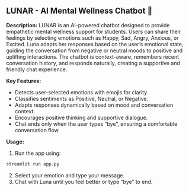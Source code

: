 ## **LUNAR - AI Mental Wellness Chatbot** 🌙

**Description:**
LUNAR is an AI-powered chatbot designed to provide empathetic mental wellness support for students. Users can share their feelings by selecting emotions such as Happy, Sad, Angry, Anxious, or Excited. Luna adapts her responses based on the user’s emotional state, guiding the conversation from negative or neutral moods to positive and uplifting interactions. The chatbot is context-aware, remembers recent conversation history, and responds naturally, creating a supportive and friendly chat experience.

**Key Features:**

* Detects user-selected emotions with emojis for clarity.
* Classifies sentiments as Positive, Neutral, or Negative.
* Adapts responses dynamically based on mood and conversation context.
* Encourages positive thinking and supportive dialogue.
* Chat ends only when the user types “bye”, ensuring a comfortable conversation flow.

**Usage:**

1. Run the app using:

```bash
streamlit run app.py
```

2. Select your emotion and type your message.
3. Chat with Luna until you feel better or type “bye” to end.

